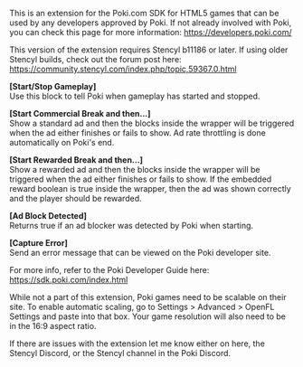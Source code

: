 This is an extension for the Poki.com SDK for HTML5 games that can be used by any developers approved by Poki.  If not already involved with Poki, you can check this page for more information: https://developers.poki.com/

This version of the extension requires Stencyl b11186 or later.  If using older Stencyl builds, check out the forum post here: https://community.stencyl.com/index.php/topic,59367.0.html


**[Start/Stop Gameplay]**  
Use this block to tell Poki when gameplay has started and stopped.

**[Start Commercial Break and then...]**  
Show a standard ad and then the blocks inside the wrapper will be triggered when the ad either finishes or fails to show.  Ad rate throttling is done automatically on Poki's end.

**[Start Rewarded Break and then...]**  
Show a rewarded ad and then the blocks inside the wrapper will be triggered when the ad either finishes or fails to show.  If the embedded reward boolean is true inside the wrapper, then the ad was shown correctly and the player should be rewarded.

**[Ad Block Detected]**  
Returns true if an ad blocker was detected by Poki when starting.

**[Capture Error]**  
Send an error message that can be viewed on the Poki developer site.


For more info, refer to the Poki Developer Guide here: https://sdk.poki.com/index.html

While not a part of this extension, Poki games need to be scalable on their site.  To enable automatic scaling, go to Settings > Advanced > OpenFL Settings and paste <window resizable="true" /> into that box.  Your game resolution will also need to be in the 16:9 aspect ratio.

If there are issues with the extension let me know either on here, the Stencyl Discord, or the Stencyl channel in the Poki Discord.
